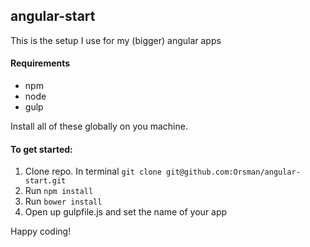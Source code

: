 ## angular-start

This is the setup I use for my (bigger) angular apps

#### Requirements
* npm
* node
* gulp

Install all of these globally on you machine.

#### To get started:
1. Clone repo. In terminal ```git clone git@github.com:Orsman/angular-start.git```
2. Run ```npm install```
3. Run ```bower install```
4. Open up gulpfile.js and set the name of your app


Happy coding!